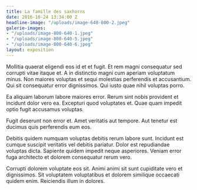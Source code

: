 ```yaml
---
title: La famille des saxhorns
date: 2016-10-24 13:34:00 Z
headline-image: "/uploads/image-640-800-2.jpeg"
galerie-images:
- "/uploads/image-800-640-1.jpeg"
- "/uploads/image-800-640-5.jpeg"
- "/uploads/image-800-640-6.jpeg"
layout: exposition
---
```


Mollitia quaerat eligendi eos id et et fugit. Et rem magni consequatur sed corrupti vitae itaque et. A in distinctio magni cum aperiam voluptatum minus. Non maiores voluptas et sequi molestias perferendis et accusantium. Qui sit consequatur error dignissimos. Qui iusto quae nihil voluptas porro.

Ea aliquam laborum labore maiores error. Rerum sint nobis provident et incidunt dolor vero ea. Excepturi quod voluptates et. Quae quam impedit optio fugit accusamus voluptas.

Fugit deserunt non error et. Amet veritatis aut tempore. Aut tenetur est ducimus quis perferendis eum eos.

Debitis quidem numquam voluptas debitis rerum labore sunt. Incidunt est cumque suscipit veritatis vel debitis pariatur. Dolor est repudiandae voluptas dicta. Sapiente quidem impedit neque asperiores. Veniam error fuga architecto et dolorem consequatur rerum vero.

Corrupti dolorem voluptate eos sit. Animi animi sit sunt cupiditate vero et dignissimos. Sit voluptatem voluptatibus et dolorem similique occaecati quidem enim. Reiciendis illum in dolores.
